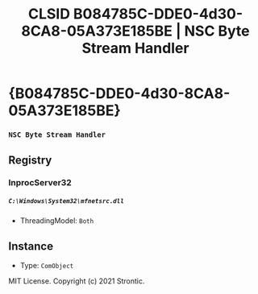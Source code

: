 ﻿---
title: "CLSID B084785C-DDE0-4d30-8CA8-05A373E185BE | NSC Byte Stream Handler"
excerpt: What is COM-Object CLSID B084785C-DDE0-4d30-8CA8-05A373E185BE?
---

# {B084785C-DDE0-4d30-8CA8-05A373E185BE}

### `NSC Byte Stream Handler`

## Registry


### InprocServer32

##### `C:\Windows\System32\mfnetsrc.dll`
* ThreadingModel: `Both`

## Instance

* Type: `ComObject`

MIT License. Copyright (c) 2021 Strontic.


